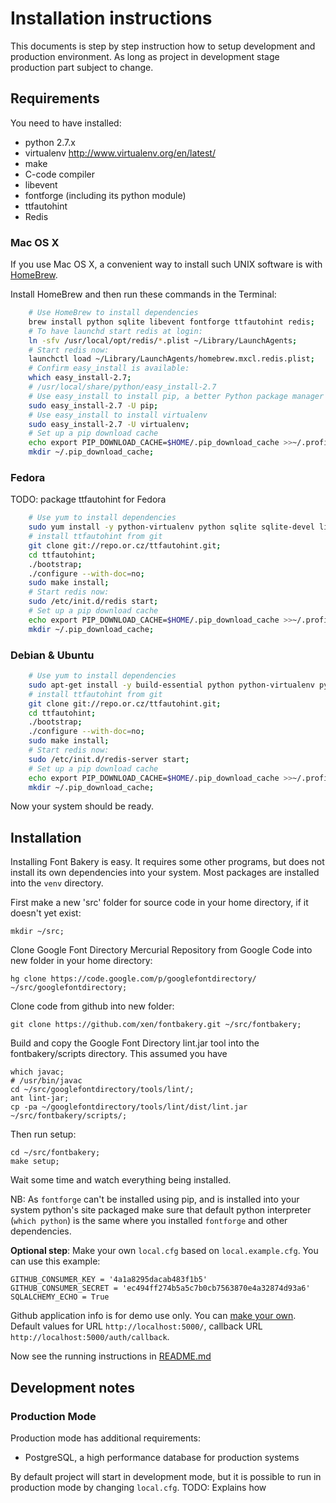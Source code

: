 # Installation instructions

This documents is step by step instruction how to setup development and production environment. As long as project in development stage production part subject to change. 

## Requirements

You need to have installed:

- python 2.7.x 
- virtualenv http://www.virtualenv.org/en/latest/
- make 
- C-code compiler
- libevent
- fontforge (including its python module)
- ttfautohint
- Redis 

### Mac OS X 

If you use Mac OS X, a convenient way to install such UNIX software is with [HomeBrew](http://mxcl.github.io/homebrew/). 

Install HomeBrew and then run these commands in the Terminal:

```sh
    # Use HomeBrew to install dependencies
    brew install python sqlite libevent fontforge ttfautohint redis;
    # To have launchd start redis at login:
    ln -sfv /usr/local/opt/redis/*.plist ~/Library/LaunchAgents;
    # Start redis now:
    launchctl load ~/Library/LaunchAgents/homebrew.mxcl.redis.plist;
    # Confirm easy_install is available:
    which easy_install-2.7;
    # /usr/local/share/python/easy_install-2.7
    # Use easy_install to install pip, a better Python package manager
    sudo easy_install-2.7 -U pip;
    # Use easy_install to install virtualenv
    sudo easy_install-2.7 -U virtualenv;
    # Set up a pip download cache
    echo export PIP_DOWNLOAD_CACHE=$HOME/.pip_download_cache >>~/.profile;
    mkdir ~/.pip_download_cache;
```

### Fedora

TODO: package ttfautohint for Fedora

```sh
    # Use yum to install dependencies
    sudo yum install -y python-virtualenv python sqlite sqlite-devel libevent libevent-devel fontforge redis mercurial git;
    # install ttfautohint from git
    git clone git://repo.or.cz/ttfautohint.git;
    cd ttfautohint;
    ./bootstrap;
    ./configure --with-doc=no;
    sudo make install;
    # Start redis now:
    sudo /etc/init.d/redis start;
    # Set up a pip download cache
    echo export PIP_DOWNLOAD_CACHE=$HOME/.pip_download_cache >>~/.profile;
    mkdir ~/.pip_download_cache;
```

### Debian & Ubuntu

```sh
    # Use yum to install dependencies
    sudo apt-get install -y build-essential python python-virtualenv python-pip sqlite libsqlite3-dev libevent-2.0-5 libevent-dev fontforge redis-server curl default-jdk git mercurial;
    # install ttfautohint from git
    git clone git://repo.or.cz/ttfautohint.git;
    cd ttfautohint;
    ./bootstrap;
    ./configure --with-doc=no;
    sudo make install;
    # Start redis now:
    sudo /etc/init.d/redis-server start;
    # Set up a pip download cache
    echo export PIP_DOWNLOAD_CACHE=$HOME/.pip_download_cache >>~/.profile;
    mkdir ~/.pip_download_cache;
```

Now your system should be ready.

## Installation

Installing Font Bakery is easy. It requires some other programs, but does not install its own dependencies into your system. Most packages are installed into the `venv` directory.

First make a new 'src' folder for source code in your home directory, if it doesn't yet exist:

    mkdir ~/src;

Clone Google Font Directory Mercurial Repository from Google Code into new folder in your home directory:

    hg clone https://code.google.com/p/googlefontdirectory/ ~/src/googlefontdirectory;

Clone code from github into new folder:

    git clone https://github.com/xen/fontbakery.git ~/src/fontbakery;

Build and copy the Google Font Directory lint.jar tool into the fontbakery/scripts directory. This assumed you have 

    which javac;
    # /usr/bin/javac
    cd ~/src/googlefontdirectory/tools/lint/;
    ant lint-jar;
    cp -pa ~/googlefontdirectory/tools/lint/dist/lint.jar ~/src/fontbakery/scripts/;

Then run setup:

    cd ~/src/fontbakery;
    make setup;

Wait some time and watch everything being installed.

NB: As `fontforge` can't be installed using pip, and is installed into your system python's site packaged make sure that 
default python interpreter (`which python`) is the same where you installed `fontforge` and other dependencies. 

**Optional step**: Make your own `local.cfg` based on `local.example.cfg`. You can use this example:

    GITHUB_CONSUMER_KEY = '4a1a8295dacab483f1b5'
    GITHUB_CONSUMER_SECRET = 'ec494ff274b5a5c7b0cb7563870e4a32874d93a6'
    SQLALCHEMY_ECHO = True

Github application info is for demo use only. You can [make your own](https://github.com/settings/applications/new). Default values for URL `http://localhost:5000/`, callback URL `http://localhost:5000/auth/callback`. 

Now see the running instructions in [README.md](https://github.com/xen/fontbakery/blob/master/README.md)

## Development notes

### Production Mode 

Production mode has additional requirements:

* PostgreSQL, a high performance database for production systems

By default project will start in development mode, but it is possible to run in production mode by changing `local.cfg`. TODO: Explains how

